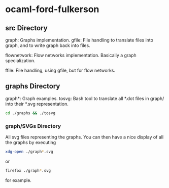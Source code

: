 # ocaml-ford-fulkerson

## src Directory

graph: Graphs implementation.
gfile: File handling to translate files into graph, and to write graph back into files.

flownetwork: Flow networks implementation. Basically a graph specialization.

ffile: File handling, using gfile, but for flow networks.

## graphs Directory

graph*: Graph examples.
tosvg: Bash tool to translate all *.dot files in graph/ into their *.svg representation.

```bash
cd ./graphs && ./tosvg
```

	
### graph/SVGs Directory

All svg files representing the graphs. You can then have a nice display of all the graphs by executing

```bash
xdg-open ./graph*.svg
```

or

```bash
firefox ./graph*.svg
```

for example.

